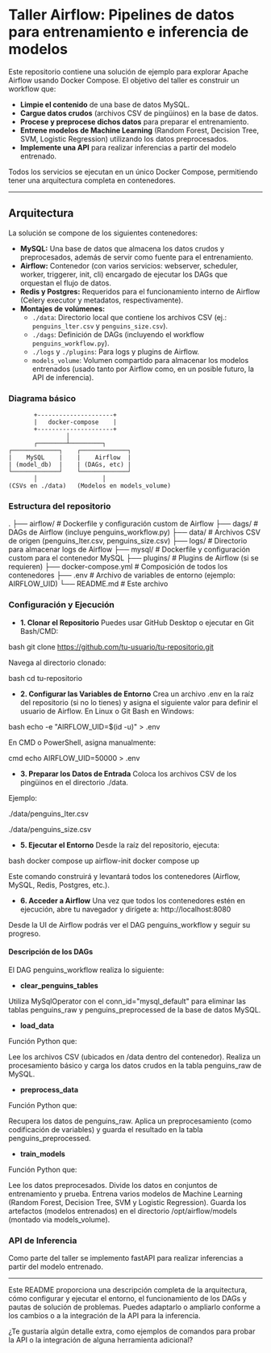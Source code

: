 # Taller Airflow: Pipelines de datos para entrenamiento e inferencia de modelos

Este repositorio contiene una solución de ejemplo para explorar Apache Airflow usando Docker Compose. El objetivo del taller es construir un workflow que:

- **Limpie el contenido** de una base de datos MySQL.
- **Cargue datos crudos** (archivos CSV de pingüinos) en la base de datos.
- **Procese y preprocese dichos datos** para preparar el entrenamiento.
- **Entrene modelos de Machine Learning** (Random Forest, Decision Tree, SVM, Logistic Regression) utilizando los datos preprocesados.
- **Implemente una API** para realizar inferencias a partir del modelo entrenado.

Todos los servicios se ejecutan en un único Docker Compose, permitiendo tener una arquitectura completa en contenedores.

---

## Arquitectura

La solución se compone de los siguientes contenedores:

- **MySQL:** Una base de datos que almacena los datos crudos y preprocesados, además de servir como fuente para el entrenamiento.
- **Airflow:** Contenedor (con varios servicios: webserver, scheduler, worker, triggerer, init, cli) encargado de ejecutar los DAGs que orquestan el flujo de datos.
- **Redis y Postgres:** Requeridos para el funcionamiento interno de Airflow (Celery executor y metadatos, respectivamente).
- **Montajes de volúmenes:**
  - `./data`: Directorio local que contiene los archivos CSV (ej.: `penguins_lter.csv` y `penguins_size.csv`).
  - `./dags`: Definición de DAGs (incluyendo el workflow `penguins_workflow.py`).
  - `./logs` y `./plugins`: Para logs y plugins de Airflow.
  - `models_volume`: Volumen compartido para almacenar los modelos entrenados (usado tanto por Airflow como, en un posible futuro, la API de inferencia).

### Diagrama básico

```ascii
       +---------------------+
       |   docker-compose    |
       +---------------------+
                │
       ┌────────┴─────────┐
┌─────────────┐    ┌─────────────┐
|    MySQL    |    |    Airflow  |
| (model_db)  |    | (DAGs, etc) |
└─────────────┘    └─────────────┘
       │                  │
(CSVs en ./data)   (Modelos en models_volume)
```


### Estructura del repositorio

.
├── airflow/               # Dockerfile y configuración custom de Airflow
├── dags/                  # DAGs de Airflow (incluye penguins_workflow.py)
├── data/                  # Archivos CSV de origen (penguins_lter.csv, penguins_size.csv)
├── logs/                  # Directorio para almacenar logs de Airflow
├── mysql/                 # Dockerfile y configuración custom para el contenedor MySQL
├── plugins/               # Plugins de Airflow (si se requieren)
├── docker-compose.yml     # Composición de todos los contenedores
├── .env                   # Archivo de variables de entorno (ejemplo: AIRFLOW_UID)
└── README.md              # Este archivo


### Configuración y Ejecución

- **1. Clonar el Repositorio** Puedes usar GitHub Desktop o ejecutar en Git Bash/CMD:

bash
git clone https://github.com/tu-usuario/tu-repositorio.git


Navega al directorio clonado:

bash
cd tu-repositorio

- **2. Configurar las Variables de Entorno** Crea un archivo .env en la raíz del repositorio (si no lo tienes) y asigna el siguiente valor para definir el usuario de Airflow. En Linux o Git Bash en Windows:

bash
echo -e "AIRFLOW_UID=$(id -u)" > .env


En CMD o PowerShell, asigna manualmente:

cmd
echo AIRFLOW_UID=50000 > .env

- **3. Preparar los Datos de Entrada** Coloca los archivos CSV de los pingüinos en el directorio ./data. 

Ejemplo:

./data/penguins_lter.csv

./data/penguins_size.csv

- **5. Ejecutar el Entorno** Desde la raíz del repositorio, ejecuta:

bash
docker compose up airflow-init
docker compose up



Este comando construirá y levantará todos los contenedores (Airflow, MySQL, Redis, Postgres, etc.).


- **6. Acceder a Airflow**
Una vez que todos los contenedores estén en ejecución, abre tu navegador y dirígete a: http://localhost:8080

Desde la UI de Airflow podrás ver el DAG penguins_workflow y seguir su progreso.

#### Descripción de los DAGs
El DAG penguins_workflow realiza lo siguiente:

- **clear_penguins_tables**

Utiliza MySqlOperator con el conn_id="mysql_default" para eliminar las tablas penguins_raw y penguins_preprocessed de la base de datos MySQL.

- **load_data**

Función Python que:

Lee los archivos CSV (ubicados en /data dentro del contenedor). Realiza un procesamiento básico y carga los datos crudos en la tabla penguins_raw de MySQL.

- **preprocess_data**

Función Python que:

Recupera los datos de penguins_raw. Aplica un preprocesamiento (como codificación de variables) y guarda el resultado en la tabla penguins_preprocessed.

- **train_models**

Función Python que:

Lee los datos preprocesados. Divide los datos en conjuntos de entrenamiento y prueba. 
Entrena varios modelos de Machine Learning (Random Forest, Decision Tree, SVM y Logistic Regression).
Guarda los artefactos (modelos entrenados) en el directorio /opt/airflow/models (montado via models_volume).


### API de Inferencia

Como parte del taller se implemento fastAPI para realizar inferencias a partir del modelo entrenado.





---

Este README proporciona una descripción completa de la arquitectura, cómo configurar y ejecutar el entorno, el funcionamiento de los DAGs y pautas de solución de problemas. Puedes adaptarlo o ampliarlo conforme a los cambios o a la integración de la API para la inferencia.

¿Te gustaría algún detalle extra, como ejemplos de comandos para probar la API o la integración de alguna herramienta adicional?